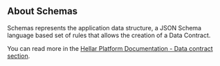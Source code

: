 ## About Schemas

Schemas represents the application data structure, a JSON Schema language based set of rules that allows the creation of a Data Contract.

You can read more in the [Hellar Platform Documentation - Data contract section](https://hellarplatform.readme.io/docs/explanation-platform-protocol-data-contract).
